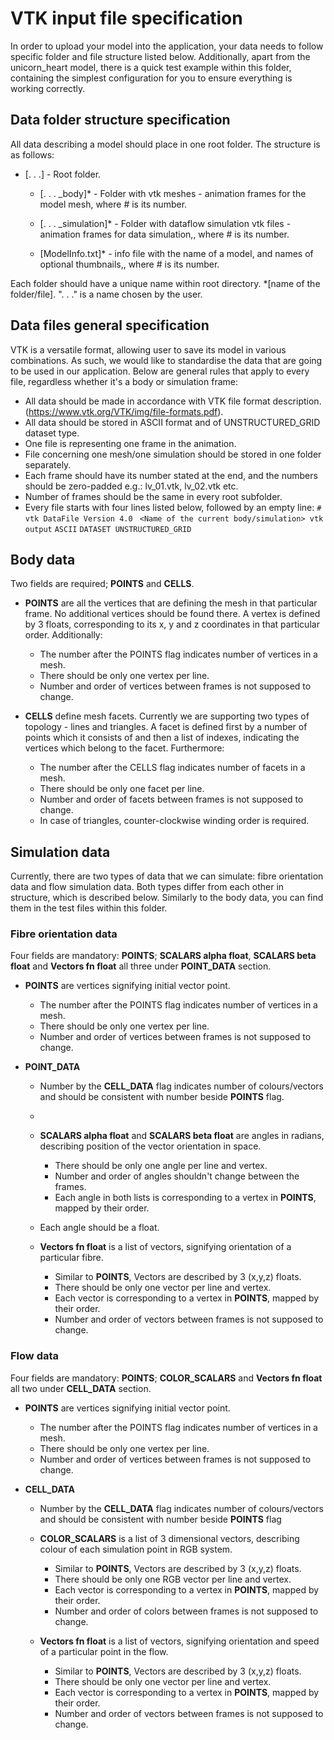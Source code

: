 ﻿# VTK input file specification

In order to upload your model into the application, your data needs to follow specific folder and file structure listed below. Additionally, apart from the unicorn_heart model, there is a quick test example within this folder, containing the simplest configuration for you to ensure everything is working correctly.

## Data folder structure specification

All data describing a model should place in one root folder. The structure is as follows:

-   [. . .] - Root folder.

	-  [. . . _body]* - Folder with vtk meshes - animation frames for the model mesh, where # is its number.
    
	- [. . . _simulation]* - Folder with dataflow simulation vtk files - animation frames for data simulation,, where # is its number.
    
	- [ModelInfo.txt]* - info file with the name of a model, and names of optional thumbnails,, where # is its number.

Each folder should have a unique name within root directory.
*[name of the folder/file]. ". . ."  is a name chosen by the user.


## Data files general specification

VTK is a versatile format, allowing user to save its model in various combinations. As such, we would like to standardise the data that are going to be used in our application. Below are general rules that apply to every file, regardless whether it's a body or simulation frame:

- All data should be made in accordance with VTK file format description. (https://www.vtk.org/VTK/img/file-formats.pdf). 
- All data should be stored in ASCII format and of UNSTRUCTURED_GRID dataset type. 
- One file is representing one frame in the animation. 
- File concerning one mesh/one simulation should be stored in one folder separately. 
- Each frame should have its number stated at the end, and the numbers should be zero-padded e.g.: lv_01.vtk, lv_02.vtk etc.
- Number of frames should be the same in every root subfolder.
- Every file starts with four lines listed below, followed by an empty line:
`# vtk DataFile Version 4.0 `
`<Name of the current body/simulation> vtk output`
`ASCII`
`DATASET UNSTRUCTURED_GRID`



## Body data

Two fields are required; **POINTS** and **CELLS**.  

-   **POINTS** are all the vertices that are defining the mesh in that particular frame. No additional vertices should be found there. A vertex is defined by 3 floats, corresponding to its x, y and z coordinates in that particular order. Additionally:

	-  The number after the POINTS flag indicates number of vertices in a mesh.
	- There should be only one vertex per line.
	- Number and order of vertices between frames is not supposed to change.

-   **CELLS** define mesh facets.  Currently we are supporting two types of topology - lines and triangles. A facet is defined first by a number of points which it consists of and then a list of indexes, indicating the vertices which belong to the facet. Furthermore:

	- The number after the CELLS flag indicates number of facets in a mesh.
	- There should be only one facet per line.
	- Number and order of facets between frames is not supposed to change.
	- In case of triangles, counter-clockwise winding order is required.

## Simulation data

Currently, there are two types of data that we can simulate: fibre orientation data and flow simulation data. Both types differ from each other in structure, which is described below. Similarly to the body data, you can find them in the test files within this folder.

### Fibre orientation data

Four fields are mandatory: **POINTS**; **SCALARS alpha float**, **SCALARS beta float** and **Vectors fn float** all three under **POINT_DATA** section.

- **POINTS** are vertices signifying initial vector point. 
	-  The number after the POINTS flag indicates number of vertices in a mesh.
	- There should be only one vertex per line.
	- Number and order of vertices between frames is not supposed to change.
 
 - **POINT_DATA**
	- Number by the **CELL_DATA** flag indicates number of colours/vectors and should be consistent with number beside **POINTS** flag.
	- 
	- **SCALARS alpha float** and **SCALARS beta float** are angles in radians, describing position of the vector orientation in space.
		- There should be only one angle per line and vertex.
		- Number and order of angles shouldn't change between the frames.
		- Each angle in both lists is corresponding to a vertex in **POINTS**, mapped by their order.
	- Each angle should be a float.

	- **Vectors fn float** is a list of vectors, signifying orientation of a particular fibre.  
		- Similar to **POINTS**, Vectors are described by 3 (x,y,z) floats.  
		- There should be only one vector per line and vertex.
		- Each vector is corresponding to a vertex in **POINTS**, mapped by their order.
		- Number and order of vectors between frames is not supposed to change.

### Flow data
Four fields are mandatory: **POINTS**; **COLOR_SCALARS** and **Vectors fn float** all two under **CELL_DATA** section.

- **POINTS** are vertices signifying initial vector point. 
	-  The number after the POINTS flag indicates number of vertices in a mesh.
	- There should be only one vertex per line.
	- Number and order of vertices between frames is not supposed to change.

- **CELL_DATA** 
	- Number by the **CELL_DATA** flag indicates number of colours/vectors and should be consistent with number beside **POINTS** flag

	- **COLOR_SCALARS** is a list of 3 dimensional vectors, describing colour of each simulation point in RGB system.
		- Similar to **POINTS**, Vectors are described by 3 (x,y,z) floats.  
		- There should be only one RGB vector per line and vertex.
		- Each vector is corresponding to a vertex in **POINTS**, mapped by their order.
		- Number and order of colors between frames is not supposed to change.

	- **Vectors fn float** is a list of vectors, signifying orientation and speed of a particular point in the flow.  
		- Similar to **POINTS**, Vectors are described by 3 (x,y,z) floats.  
		- There should be only one vector per line and vertex.
		- Each vector is corresponding to a vertex in **POINTS**, mapped by their order.
		- Number and order of vectors between frames is not supposed to change.




